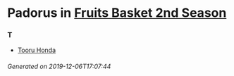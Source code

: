 # Padorus in [Fruits Basket 2nd Season](https://myanimelist.net/anime/40417/Fruits_Basket_2nd_Season)

### T
* [Tooru Honda](https://github.com/shadow578/Project-Padoru/blob/master/table-of-contents/characters/TooruHonda.md)

###### Generated on 2019-12-06T17:07:44
